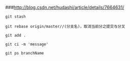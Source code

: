 ###http://blog.csdn.net/hudashi/article/details/7664631/

    git stash 
    
    git rebase origin/master//(分支名)，取消当前分之提交与分叉
    
    git add .
    
    git ci -m 'message'
    
    git ps branchName
 
